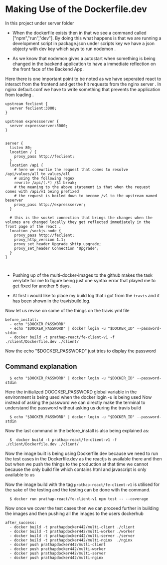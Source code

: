 # Making Use of the Dockerfile.dev 

In this project under server folder

* When the dockerfile exists then in that we see a command called ["npm","run","dev"]. By doing this what happens is that we are running a development script in package.json under scripts key we have a json objecty with dev key which says to run nodemon .

* As we know that nodemon gives a autostart when something is being changed in the backend application to have a immediate reflection on the front face of the Backend App.




Here there is one important point to be noted as we have seperated react to interact from the frontend and get the hit requests from the nginx server . In nginx default.conf
we have to write something that prevents the application from loading .


```
upstream feclient {
  server feclient:3000;
}

upstream expressserver {
  server expressserver:5000;
}


server {
  listen 80;
  location / {
    proxy_pass http://feclient;
  }
  location /api {
    # here we rewrtie the request that comes to resolve /api/values/all to values/all
    # using the following regex
    rewrite /api/(.*) /$1 break;
    # the meaning to the above statement is that when the request comes with /api/v1 being prefixed
    # the request is boiled down to become /v1 to the upstream named beserver
    proxy_pass http://expressserver;
  }

  # this is the socket connection that brings the changes when the volumes are changed locally they get reflected immediately in the front page of the react .
  location /sockjs-node {
    proxy_pass http://feclient;
    proxy_http_version 1.1;
    proxy_set_header Upgrade $http_upgrade;
    proxy_set_header Connection "Upgrade";
  }
}



```



* Pushing up of the multi-docker-images to the github makes the task verylate for me to figure being just one syntax error that played me to get fixed for another 5 days.

* At first i would like to place my build log that i got from the `travis` and it has been shown in the travisbuild.log.


Now let us revise on some of the things on the travis.yml file
```
before_install:
  - echo "$DOCKER_PASSWORD"
  - echo "$DOCKER_PASSWORD" | docker login -u "$DOCKER_ID" --password-stdin
  - docker build -t prathap-react/fe-client-v1 -f ./client/Dockerfile.dev ./client/
```

Now the echo "$DOCKER_PASSWORD" just tries to display the password

Command explanation
-----

```
  $ echo "$DOCKER_PASSWORD" | docker login -u "$DOCKER_ID" --password-stdin
```
Here the initialized DOCCKER_PASSWORD global variable in the environment is being used when the docker login -u <DOCKERID> is being used
Now instead of asking the password we can directly make the terminal to understand the password without asking us during the travis build

```
  $ echo "$DOCKER_PASSWORD" | docker login -u "$DOCKER_ID" --password-stdin
```
Now the last command in the before_install is also being explained as:
```
  $  docker build -t prathap-react/fe-client-v1 -f ./client/Dockerfile.dev ./client/
```
Now the image built is being using Dockerfile.dev because we need to run the test cases in the Dockerfile.dev as the reactjs is available there and then but when we push the things to the production at that time we cannot because the only build file which contains html and javascript is only available to us

Now the image build with the tag `prathap-react/fe-client-v1` is utilised for the sake of the testing and the testing can be done with the command.

```
  $ docker run prathap-react/fe-client-v1 npm test -- --coverage
```

Now once we cover the test cases then we can proceed further in building the images and then pushing all the images to the users dockerhub

```
after_success:
  - docker build -t prathapdocker442/multi-client ./client
  - docker build -t prathapdocker442/multi-worker ./worker
  - docker build -t prathapdocker442/multi-server ./server
  - docker build -t prathapdocker442/multi-nginx  ./nginx
  - docker push prathapdocker442/mutli-client
  - docker push prathapdocker442/multi-worker
  - docker push prathapdocker442/multi-server
  - docker push prathapdocker442/multi-nginx
```

